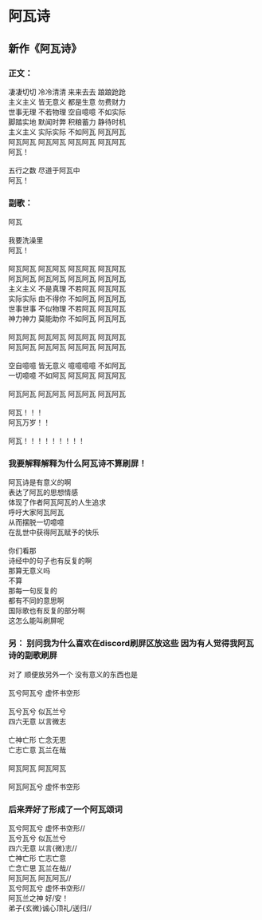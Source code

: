 # 阿瓦诗

## 新作《阿瓦诗》

### 正文：

凄凄切切 冷冷清清 来来去去 踉踉跄跄\
主义主义 皆无意义 都是生意 勿费财力\
世事无理 不若物理 空自噫噫 不如实际\
脚踏实地 默闻时弊 积粮蓄力 静待时机\
主义主义 实际实际 不如阿瓦 阿瓦阿瓦\
阿瓦阿瓦 阿瓦阿瓦 阿瓦阿瓦 阿瓦阿瓦\
阿瓦！\
\
五行之数 尽道于阿瓦中\
阿瓦！

### 副歌：

阿瓦\
\
我要洗澡里\
阿瓦！\
\
阿瓦阿瓦 阿瓦阿瓦 阿瓦阿瓦 阿瓦阿瓦\
阿瓦阿瓦 阿瓦阿瓦 阿瓦阿瓦 阿瓦阿瓦\
主义主义 不是真理 不若阿瓦 阿瓦阿瓦\
实际实际 由不得你 不如阿瓦 阿瓦阿瓦\
世事世事 不似物理 不若阿瓦 阿瓦阿瓦\
神力神力 莫能助你 不如阿瓦 阿瓦阿瓦\
\
阿瓦阿瓦 阿瓦阿瓦 阿瓦阿瓦 阿瓦阿瓦\
阿瓦阿瓦 阿瓦阿瓦 阿瓦阿瓦 阿瓦阿瓦\
\
空自噫噫 皆无意义 噫噫噫噫 不如阿瓦\
一切噫噫 不如阿瓦 阿瓦阿瓦 阿瓦阿瓦\
\
阿瓦阿瓦 阿瓦阿瓦 阿瓦阿瓦 阿瓦阿瓦\
\
阿瓦！！！\
阿瓦万岁！！\
\
阿瓦！！！！！！！！！

### 我要解释解释为什么阿瓦诗不算刷屏！

阿瓦诗是有意义的啊\
表达了阿瓦的思想情感\
体现了作者阿瓦阿瓦的人生追求\
呼吁大家阿瓦阿瓦\
从而摆脱一切噫噫\
在乱世中获得阿瓦赋予的快乐\
\
你们看那\
诗经中的句子也有反复的啊\
那算无意义吗\
不算\
那每一句反复的\
都有不同的意思啊\
国际歌也有反复的部分啊\
这怎么能叫刷屏呢

### 另： 别问我为什么喜欢在discord刷屏区放这些 因为有人觉得我阿瓦诗的副歌刷屏

对了 顺便放另外一个 没有意义的东西也是\
\
瓦兮阿瓦兮 虚怀书空形\
\
瓦兮瓦兮 似瓦兰兮\
四六无意 以言微志\
\
亡神亡形 亡念无思\
亡志亡意 瓦兰在哉\
\
阿瓦阿瓦 阿瓦阿瓦\
\
阿瓦阿瓦兮 虚怀书空形

### 后来弄好了形成了一个阿瓦颂词
瓦兮阿瓦兮 虚怀书空形//\
瓦兮瓦兮 似瓦兰兮\
四六无意 以言{微}志//\
亡神亡形 亡志亡意\
亡念亡思 瓦兰在哉//\
阿瓦阿瓦 阿瓦阿瓦//\
瓦兮阿瓦兮 虚怀书空形//\
阿瓦兰之神 好/安！\
弟子{玄微}诚心顶礼/送归//
